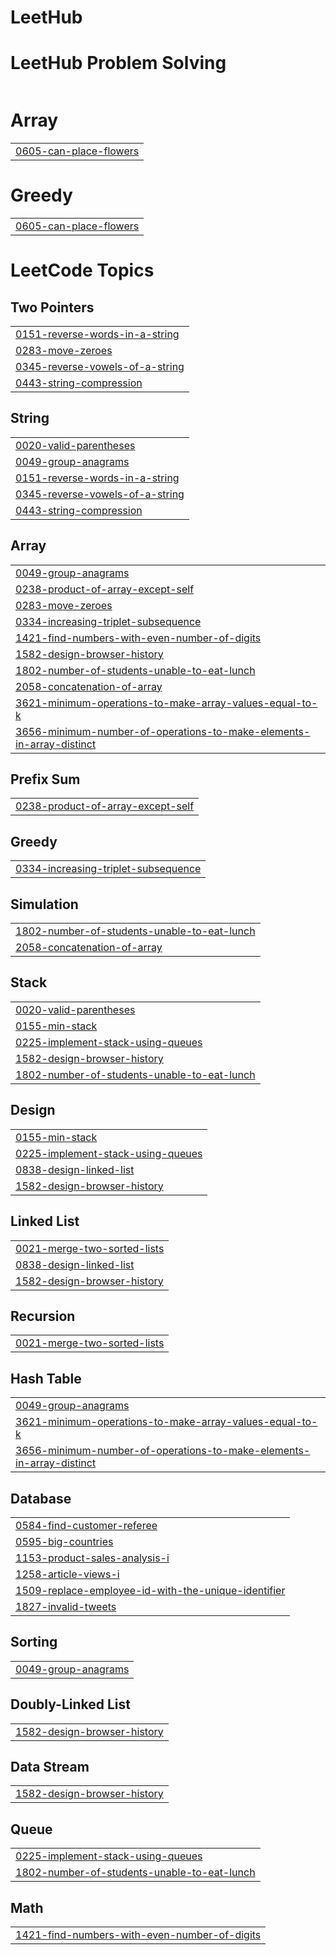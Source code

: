 # LeetHub

#


# LeetHub Problem Solving
|  |
| ------- |
# Array
|  |
| ------- |
| [0605-can-place-flowers](https://github.com/OwaliShawon/LeetHub/tree/master/0605-can-place-flowers) |
# Greedy
|  |
| ------- |
| [0605-can-place-flowers](https://github.com/OwaliShawon/LeetHub/tree/master/0605-can-place-flowers) |
<!---LeetCode Topics Start-->
# LeetCode Topics
## Two Pointers
|  |
| ------- |
| [0151-reverse-words-in-a-string](https://github.com/OwaliShawon/LeetHub/tree/master/0151-reverse-words-in-a-string) |
| [0283-move-zeroes](https://github.com/OwaliShawon/LeetHub/tree/master/0283-move-zeroes) |
| [0345-reverse-vowels-of-a-string](https://github.com/OwaliShawon/LeetHub/tree/master/0345-reverse-vowels-of-a-string) |
| [0443-string-compression](https://github.com/OwaliShawon/LeetHub/tree/master/0443-string-compression) |
## String
|  |
| ------- |
| [0020-valid-parentheses](https://github.com/OwaliShawon/LeetHub/tree/master/0020-valid-parentheses) |
| [0049-group-anagrams](https://github.com/OwaliShawon/LeetHub/tree/master/0049-group-anagrams) |
| [0151-reverse-words-in-a-string](https://github.com/OwaliShawon/LeetHub/tree/master/0151-reverse-words-in-a-string) |
| [0345-reverse-vowels-of-a-string](https://github.com/OwaliShawon/LeetHub/tree/master/0345-reverse-vowels-of-a-string) |
| [0443-string-compression](https://github.com/OwaliShawon/LeetHub/tree/master/0443-string-compression) |
## Array
|  |
| ------- |
| [0049-group-anagrams](https://github.com/OwaliShawon/LeetHub/tree/master/0049-group-anagrams) |
| [0238-product-of-array-except-self](https://github.com/OwaliShawon/LeetHub/tree/master/0238-product-of-array-except-self) |
| [0283-move-zeroes](https://github.com/OwaliShawon/LeetHub/tree/master/0283-move-zeroes) |
| [0334-increasing-triplet-subsequence](https://github.com/OwaliShawon/LeetHub/tree/master/0334-increasing-triplet-subsequence) |
| [1421-find-numbers-with-even-number-of-digits](https://github.com/OwaliShawon/LeetHub/tree/master/1421-find-numbers-with-even-number-of-digits) |
| [1582-design-browser-history](https://github.com/OwaliShawon/LeetHub/tree/master/1582-design-browser-history) |
| [1802-number-of-students-unable-to-eat-lunch](https://github.com/OwaliShawon/LeetHub/tree/master/1802-number-of-students-unable-to-eat-lunch) |
| [2058-concatenation-of-array](https://github.com/OwaliShawon/LeetHub/tree/master/2058-concatenation-of-array) |
| [3621-minimum-operations-to-make-array-values-equal-to-k](https://github.com/OwaliShawon/LeetHub/tree/master/3621-minimum-operations-to-make-array-values-equal-to-k) |
| [3656-minimum-number-of-operations-to-make-elements-in-array-distinct](https://github.com/OwaliShawon/LeetHub/tree/master/3656-minimum-number-of-operations-to-make-elements-in-array-distinct) |
## Prefix Sum
|  |
| ------- |
| [0238-product-of-array-except-self](https://github.com/OwaliShawon/LeetHub/tree/master/0238-product-of-array-except-self) |
## Greedy
|  |
| ------- |
| [0334-increasing-triplet-subsequence](https://github.com/OwaliShawon/LeetHub/tree/master/0334-increasing-triplet-subsequence) |
## Simulation
|  |
| ------- |
| [1802-number-of-students-unable-to-eat-lunch](https://github.com/OwaliShawon/LeetHub/tree/master/1802-number-of-students-unable-to-eat-lunch) |
| [2058-concatenation-of-array](https://github.com/OwaliShawon/LeetHub/tree/master/2058-concatenation-of-array) |
## Stack
|  |
| ------- |
| [0020-valid-parentheses](https://github.com/OwaliShawon/LeetHub/tree/master/0020-valid-parentheses) |
| [0155-min-stack](https://github.com/OwaliShawon/LeetHub/tree/master/0155-min-stack) |
| [0225-implement-stack-using-queues](https://github.com/OwaliShawon/LeetHub/tree/master/0225-implement-stack-using-queues) |
| [1582-design-browser-history](https://github.com/OwaliShawon/LeetHub/tree/master/1582-design-browser-history) |
| [1802-number-of-students-unable-to-eat-lunch](https://github.com/OwaliShawon/LeetHub/tree/master/1802-number-of-students-unable-to-eat-lunch) |
## Design
|  |
| ------- |
| [0155-min-stack](https://github.com/OwaliShawon/LeetHub/tree/master/0155-min-stack) |
| [0225-implement-stack-using-queues](https://github.com/OwaliShawon/LeetHub/tree/master/0225-implement-stack-using-queues) |
| [0838-design-linked-list](https://github.com/OwaliShawon/LeetHub/tree/master/0838-design-linked-list) |
| [1582-design-browser-history](https://github.com/OwaliShawon/LeetHub/tree/master/1582-design-browser-history) |
## Linked List
|  |
| ------- |
| [0021-merge-two-sorted-lists](https://github.com/OwaliShawon/LeetHub/tree/master/0021-merge-two-sorted-lists) |
| [0838-design-linked-list](https://github.com/OwaliShawon/LeetHub/tree/master/0838-design-linked-list) |
| [1582-design-browser-history](https://github.com/OwaliShawon/LeetHub/tree/master/1582-design-browser-history) |
## Recursion
|  |
| ------- |
| [0021-merge-two-sorted-lists](https://github.com/OwaliShawon/LeetHub/tree/master/0021-merge-two-sorted-lists) |
## Hash Table
|  |
| ------- |
| [0049-group-anagrams](https://github.com/OwaliShawon/LeetHub/tree/master/0049-group-anagrams) |
| [3621-minimum-operations-to-make-array-values-equal-to-k](https://github.com/OwaliShawon/LeetHub/tree/master/3621-minimum-operations-to-make-array-values-equal-to-k) |
| [3656-minimum-number-of-operations-to-make-elements-in-array-distinct](https://github.com/OwaliShawon/LeetHub/tree/master/3656-minimum-number-of-operations-to-make-elements-in-array-distinct) |
## Database
|  |
| ------- |
| [0584-find-customer-referee](https://github.com/OwaliShawon/LeetHub/tree/master/0584-find-customer-referee) |
| [0595-big-countries](https://github.com/OwaliShawon/LeetHub/tree/master/0595-big-countries) |
| [1153-product-sales-analysis-i](https://github.com/OwaliShawon/LeetHub/tree/master/1153-product-sales-analysis-i) |
| [1258-article-views-i](https://github.com/OwaliShawon/LeetHub/tree/master/1258-article-views-i) |
| [1509-replace-employee-id-with-the-unique-identifier](https://github.com/OwaliShawon/LeetHub/tree/master/1509-replace-employee-id-with-the-unique-identifier) |
| [1827-invalid-tweets](https://github.com/OwaliShawon/LeetHub/tree/master/1827-invalid-tweets) |
## Sorting
|  |
| ------- |
| [0049-group-anagrams](https://github.com/OwaliShawon/LeetHub/tree/master/0049-group-anagrams) |
## Doubly-Linked List
|  |
| ------- |
| [1582-design-browser-history](https://github.com/OwaliShawon/LeetHub/tree/master/1582-design-browser-history) |
## Data Stream
|  |
| ------- |
| [1582-design-browser-history](https://github.com/OwaliShawon/LeetHub/tree/master/1582-design-browser-history) |
## Queue
|  |
| ------- |
| [0225-implement-stack-using-queues](https://github.com/OwaliShawon/LeetHub/tree/master/0225-implement-stack-using-queues) |
| [1802-number-of-students-unable-to-eat-lunch](https://github.com/OwaliShawon/LeetHub/tree/master/1802-number-of-students-unable-to-eat-lunch) |
## Math
|  |
| ------- |
| [1421-find-numbers-with-even-number-of-digits](https://github.com/OwaliShawon/LeetHub/tree/master/1421-find-numbers-with-even-number-of-digits) |
<!---LeetCode Topics End-->